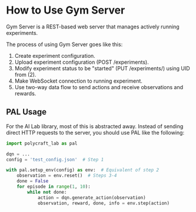 # How to Use Gym Server

Gym Server is a REST-based web server that manages actively running experiments.

The process of using Gym Server goes like this:
1. Create experiment configuration.
2. Upload experiment configuration (POST /experiments).
3. Modify experiment status to be "started" (PUT /experiments/<uid>) using UID from (2).
4. Make WebSocket connection to running experiment.
5. Use two-way data flow to send actions and receive observations and rewards.

## PAL Usage
For the AI Lab library, most of this is abstracted away. Instead of sending
direct HTTP requests to the server, you should use PAL like the following:

```python
import polycraft_lab as pal

dqn = ...
config = 'test_config.json'  # Step 1

with pal.setup_env(config) as env:  # Equivalent of step 2 
    observation = env.reset()  # Steps 3-4
    done = False
    for episode in range(1, 10):
        while not done:
            action = dqn.generate_action(observation)
            observation, reward, done, info = env.step(action)
```
